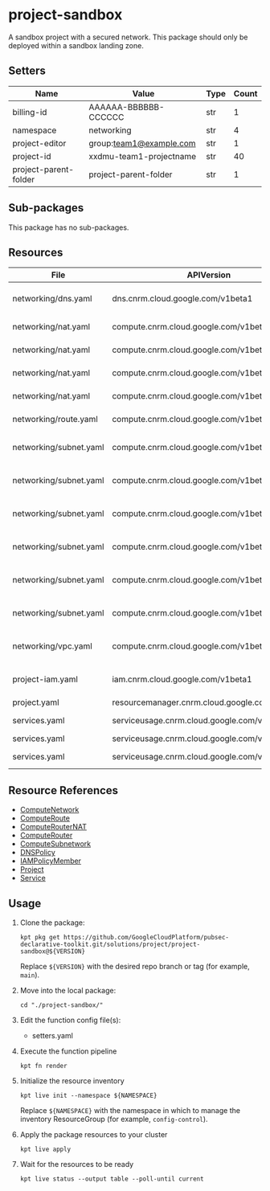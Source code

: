 <!-- BEGINNING OF PRE-COMMIT-BLUEPRINT DOCS HOOK:TITLE -->
# project-sandbox


<!-- END OF PRE-COMMIT-BLUEPRINT DOCS HOOK:TITLE -->
<!-- BEGINNING OF PRE-COMMIT-BLUEPRINT DOCS HOOK:BODY -->
A sandbox project with a secured network. 
This package should only be deployed within a sandbox landing zone.

## Setters

|         Name          |          Value          | Type | Count |
|-----------------------|-------------------------|------|-------|
| billing-id            | AAAAAA-BBBBBB-CCCCCC    | str  |     1 |
| namespace             | networking              | str  |     4 |
| project-editor        | group:team1@example.com  | str  |     1 |
| project-id            | xxdmu-team1-projectname | str  |    40 |
| project-parent-folder | project-parent-folder   | str  |     1 |

## Sub-packages

This package has no sub-packages.

## Resources

|          File          |                  APIVersion                   |       Kind        |               Name                | Namespace  |
|------------------------|-----------------------------------------------|-------------------|-----------------------------------|------------|
| networking/dns.yaml    | dns.cnrm.cloud.google.com/v1beta1             | DNSPolicy         | project-id-logging-dnspolicy      | networking |
| networking/nat.yaml    | compute.cnrm.cloud.google.com/v1beta1         | ComputeRouterNAT  | project-id-nane1-nat              | networking |
| networking/nat.yaml    | compute.cnrm.cloud.google.com/v1beta1         | ComputeRouter     | project-id-nane1-router           | networking |
| networking/nat.yaml    | compute.cnrm.cloud.google.com/v1beta1         | ComputeRouterNAT  | project-id-nane2-nat              | networking |
| networking/nat.yaml    | compute.cnrm.cloud.google.com/v1beta1         | ComputeRouter     | project-id-nane2-router           | networking |
| networking/route.yaml  | compute.cnrm.cloud.google.com/v1beta1         | ComputeRoute      | project-id-internet-route         | networking |
| networking/subnet.yaml | compute.cnrm.cloud.google.com/v1beta1         | ComputeSubnetwork | project-id-nane1-vpc1-paz-snet    | networking |
| networking/subnet.yaml | compute.cnrm.cloud.google.com/v1beta1         | ComputeSubnetwork | project-id-nane1-vpc1-apprz-snet  | networking |
| networking/subnet.yaml | compute.cnrm.cloud.google.com/v1beta1         | ComputeSubnetwork | project-id-nane1-vpc1-datarz-snet | networking |
| networking/subnet.yaml | compute.cnrm.cloud.google.com/v1beta1         | ComputeSubnetwork | project-id-nane2-vpc1-paz-snet    | networking |
| networking/subnet.yaml | compute.cnrm.cloud.google.com/v1beta1         | ComputeSubnetwork | project-id-nane2-vpc1-apprz-snet  | networking |
| networking/subnet.yaml | compute.cnrm.cloud.google.com/v1beta1         | ComputeSubnetwork | project-id-nane2-vpc1-datarz-snet | networking |
| networking/vpc.yaml    | compute.cnrm.cloud.google.com/v1beta1         | ComputeNetwork    | project-id-global-vpc1-vpc        | networking |
| project-iam.yaml       | iam.cnrm.cloud.google.com/v1beta1             | IAMPolicyMember   | project-id-editor-permissions     | projects   |
| project.yaml           | resourcemanager.cnrm.cloud.google.com/v1beta1 | Project           | project-id                        | projects   |
| services.yaml          | serviceusage.cnrm.cloud.google.com/v1beta1    | Service           | project-id-compute                | projects   |
| services.yaml          | serviceusage.cnrm.cloud.google.com/v1beta1    | Service           | project-id-dns                    | projects   |
| services.yaml          | serviceusage.cnrm.cloud.google.com/v1beta1    | Service           | project-id-servicedirectory       | projects   |

## Resource References

- [ComputeNetwork](https://cloud.google.com/config-connector/docs/reference/resource-docs/compute/computenetwork)
- [ComputeRoute](https://cloud.google.com/config-connector/docs/reference/resource-docs/compute/computeroute)
- [ComputeRouterNAT](https://cloud.google.com/config-connector/docs/reference/resource-docs/compute/computerouternat)
- [ComputeRouter](https://cloud.google.com/config-connector/docs/reference/resource-docs/compute/computerouter)
- [ComputeSubnetwork](https://cloud.google.com/config-connector/docs/reference/resource-docs/compute/computesubnetwork)
- [DNSPolicy](https://cloud.google.com/config-connector/docs/reference/resource-docs/dns/dnspolicy)
- [IAMPolicyMember](https://cloud.google.com/config-connector/docs/reference/resource-docs/iam/iampolicymember)
- [Project](https://cloud.google.com/config-connector/docs/reference/resource-docs/resourcemanager/project)
- [Service](https://cloud.google.com/config-connector/docs/reference/resource-docs/serviceusage/service)

## Usage

1.  Clone the package:
    ```shell
    kpt pkg get https://github.com/GoogleCloudPlatform/pubsec-declarative-toolkit.git/solutions/project/project-sandbox@${VERSION}
    ```
    Replace `${VERSION}` with the desired repo branch or tag
    (for example, `main`).

1.  Move into the local package:
    ```shell
    cd "./project-sandbox/"
    ```

1.  Edit the function config file(s):
    - setters.yaml

1.  Execute the function pipeline
    ```shell
    kpt fn render
    ```

1.  Initialize the resource inventory
    ```shell
    kpt live init --namespace ${NAMESPACE}
    ```
    Replace `${NAMESPACE}` with the namespace in which to manage
    the inventory ResourceGroup (for example, `config-control`).

1.  Apply the package resources to your cluster
    ```shell
    kpt live apply
    ```

1.  Wait for the resources to be ready
    ```shell
    kpt live status --output table --poll-until current
    ```

<!-- END OF PRE-COMMIT-BLUEPRINT DOCS HOOK:BODY -->